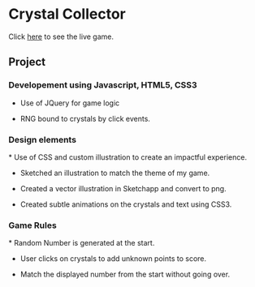 <h1>Crystal Collector</h1>

Click [here]( https://jasonaron.github.io/Crystal-Collector-Game/.) to see the live game.

<h2>Project</h2>

<h3>Developement using Javascript, HTML5, CSS3</h3>

* Use of JQuery for game logic

* RNG bound to crystals by click events.

<h3>Design elements</h3>
* Use of CSS and custom illustration to create an impactful experience. 

* Sketched an illustration to match the theme of my game. 

* Created a vector illustration in Sketchapp and convert to png.

* Created subtle animations on the crystals and text using CSS3.

<h3>Game Rules</h3>
* Random Number is generated at the start.

* User clicks on crystals to add unknown points to score.

* Match the displayed number from the start without going over.

